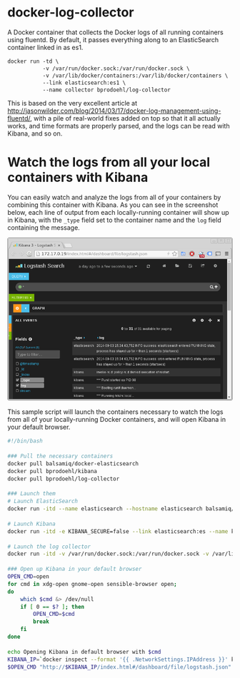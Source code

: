 docker-log-collector
==============

A Docker container that collects the Docker logs of all running containers
using fluentd.  By default, it passes everything along to an ElasticSearch
container linked in as es1.


```
docker run -td \
           -v /var/run/docker.sock:/var/run/docker.sock \
           -v /var/lib/docker/containers:/var/lib/docker/containers \
           --link elasticsearch:es1 \
           --name collector bprodoehl/log-collector
```

This is based on the very excellent article at
http://jasonwilder.com/blog/2014/03/17/docker-log-management-using-fluentd/,
with a pile of real-world fixes added on top so that it all actually works, and time formats are properly parsed, and the logs can be read with Kibana, and so on.


Watch the logs from all your local containers with Kibana
===================

You can easily watch and analyze the logs from all of your containers by combining this container with Kibana.  As you can see in the screenshot below, each line of output from each locally-running container will show up in Kibana, with the ```_type``` field set to the container name and the ```log``` field containing the message.

![Kibana screenshot](kibana-screenshot.png)

This sample script will launch the containers necessary to watch the logs from all of your locally-running Docker containers, and will open Kibana in your default browser.

```bash
#!/bin/bash

### Pull the necessary containers
docker pull balsamiq/docker-elasticsearch
docker pull bprodoehl/kibana
docker pull bprodoehl/log-collector

### Launch them
# Launch ElasticSearch
docker run -itd --name elasticsearch --hostname elasticsearch balsamiq/docker-elasticsearch

# Launch Kibana
docker run -itd -e KIBANA_SECURE=false --link elasticsearch:es --name kibana --hostname kibana bprodoehl/kibana

# Launch the log collector
docker run -itd -v /var/run/docker.sock:/var/run/docker.sock -v /var/lib/docker/containers:/var/lib/docker/containers --link elasticsearch:es1 --name collector --hostname collector bprodoehl/log-collector

### Open up Kibana in your default browser
OPEN_CMD=open
for cmd in xdg-open gnome-open sensible-browser open;
do
    which $cmd &> /dev/null
    if [ 0 == $? ]; then
        OPEN_CMD=$cmd
        break
    fi
done  

echo Opening Kibana in default browser with $cmd
KIBANA_IP=`docker inspect --format '{{ .NetworkSettings.IPAddress }}' kibana`
$OPEN_CMD "http://$KIBANA_IP/index.html#/dashboard/file/logstash.json"
```
